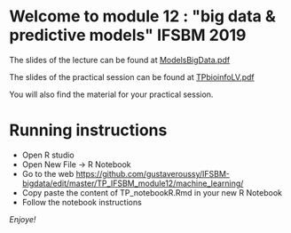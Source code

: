 # Welcome to module 12 : "big data & predictive models" IFSBM 2019

The slides of the lecture can be found at [ModelsBigData.pdf](https://github.com/gustaveroussy/IFSBM-bigdata/blob/master/TP_IFSBM_module12/machine_learning/ModelsBigData.pdf) 

The slides of the practical session can be found at [TPbioinfoLV.pdf](https://github.com/gustaveroussy/IFSBM-bigdata/blob/master/TP_IFSBM_module12/machine_learning/TPbioinfoLV.pdf) 

You will also find the material for your practical session.

# Running instructions
- Open R studio
- Open New File -> R Notebook
- Go to the web https://github.com/gustaveroussy/IFSBM-bigdata/edit/master/TP_IFSBM_module12/machine_learning/
- Copy paste the content of TP_notebookR.Rmd in your new R Notebook
- Follow the notebook instructions

*Enjoye!*
